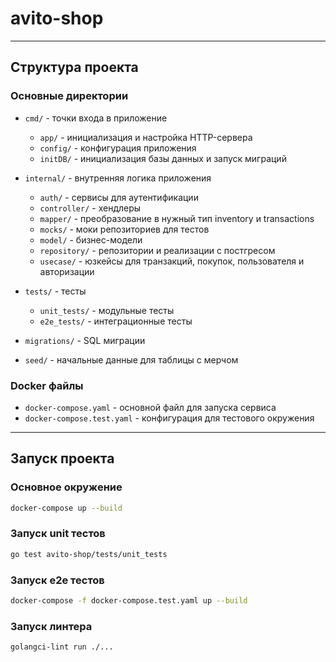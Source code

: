 # avito-shop

---

## Структура проекта

### Основные директории

- `cmd/` - точки входа в приложение
    - `app/` - инициализация и настройка HTTP-сервера
    - `config/` - конфигурация приложения
    - `initDB/` - инициализация базы данных и запуск миграций

- `internal/` - внутренняя логика приложения
    - `auth/` - сервисы для аутентификации
    - `controller/` - хендлеры
    - `mapper/` - преобразование в нужный тип inventory и transactions
    - `mocks/` - моки репозиториев для тестов
    - `model/` - бизнес-модели
    - `repository/` - репозитории и реализации с постгресом
    - `usecase/` - юзкейсы для транзакций, покупок, пользователя и авторизации 

- `tests/` - тесты
    - `unit_tests/` - модульные тесты
    - `e2e_tests/` - интеграционные тесты

- `migrations/` - SQL миграции
- `seed/` - начальные данные для таблицы с мерчом

### Docker файлы

- `docker-compose.yaml` - основной файл для запуска сервиса
- `docker-compose.test.yaml` - конфигурация для тестового окружения

---

## Запуск проекта

### Основное окружение

```bash
docker-compose up --build
```

### Запуск unit тестов
```bash
go test avito-shop/tests/unit_tests
```

### Запуск e2e тестов
```bash
docker-compose -f docker-compose.test.yaml up --build
```

### Запуск линтера
```bash
golangci-lint run ./...
```